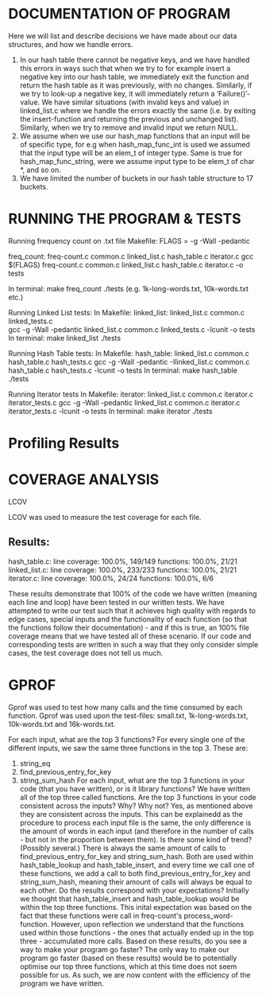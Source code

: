 # DOCUMENTATION OF PROGRAM

Here we will list and describe decisions we have made about our data structures, and how we handle errors.
1. In our hash table there cannot be negative keys, and we have handled this errors in ways such that when we try to for example insert a negative key into our hash table, we immediately exit the function and return the hash table as it was previously, with no changes. Similarly, if we try to look-up a negative key, it will immediately return a ‘Failure()’-value. We have similar situations (with invalid keys and value) in linked_list.c where we handle the errors exactly the same (i.e. by exiting the insert-function and returning the previous and unchanged list). Similarly, when we try to remove and invalid input we return NULL. 
2. We assume when we use our hash_map functions that an input will be of specific type, for e.g when hash_map_func_int is used we assumed that the input type will be an elem_t of integer type. Same is true for hash_map_func_string, were we assume input type to be elem_t of char *, and so on.
3. We have limited the number of buckets in our hash table structure to 17 buckets.

# RUNNING THE PROGRAM & TESTS

Running frequency count on .txt file
Makefile:
FLAGS = -g -Wall -pedantic

freq_count: freq-count.c common.c linked_list.c hash_table.c iterator.c
    gcc $(FLAGS) freq-count.c common.c linked_list.c hash_table.c iterator.c -o tests

In terminal:
make freq_count
./tests <file you want to test> (e.g. 1k-long-words.txt, 10k-words.txt etc.)

Running Linked List tests:
In Makefile:
linked_list: linked_list.c common.c linked_tests.c   
gcc -g -Wall -pedantic linked_list.c common.c linked_tests.c  -lcunit -o tests
In terminal:
make linked_list
./tests

Running Hash Table tests:
In Makefile:
hash_table: linked_list.c common.c hash_table.c hash_tests.c
   gcc -g -Wall -pedantic -Ilinked_list.c common.c hash_table.c hash_tests.c  -lcunit -o tests
In terminal:
make hash_table
./tests

Running Iterator tests
In Makefile:
iterator: linked_list.c common.c iterator.c iterator_tests.c
   gcc -g -Wall -pedantic linked_list.c common.c iterator.c iterator_tests.c  -lcunit -o tests
In terminal:
make iterator
./tests

# Profiling Results

# COVERAGE ANALYSIS

LCOV

LCOV was used to measure the test coverage for each file.

Results:
-
hash_table.c: 
line coverage: 100.0%, 149/149
functions: 100.0%, 21/21
linked_list.c:
line coverage: 100.0%, 233/233
functions: 100.0%, 21/21
iterator.c:
line coverage: 100.0%, 24/24
functions: 100.0%, 6/6

These results demonstrate that 100% of the code we have written (meaning each line and loop) have been tested in our written tests. 
We have attempted to write our test such that it achieves high quality with regards to edge cases, special inputs and the functionality of each function (so that the functions follow their documentation) - and if this is true, an 100% file coverage means that we have tested all of these scenario. 
If our code and corresponding tests are written in such a way that they only consider simple cases, the test coverage does not tell us much.


# GPROF

Gprof was used to test how many calls and the time consumed by each function. Gprof was used upon the test-files: small.txt, 1k-long-words.txt, 10k-words.txt and 16k-words.txt.

For each input, what are the top 3 functions?
    For every single one of the different inputs, we saw the same three functions in the top 3. These are:
1. string_eq
2. find_previous_entry_for_key
3. string_sum_hash
For each input, what are the top 3 functions in your code (that you have written), or is it library functions?
    We have written all of the top three called functions.
Are the top 3 functions in your code consistent across the inputs? Why? Why not?
    Yes, as mentioned above they are consistent across the inputs. This can be explainedd as the procedure to process each input file is the same, the only difference is the amount of words in each input (and therefore in the number of calls - but not in the proportion between them).
Is there some kind of trend? (Possibly several.)
    There is always the same amount of calls to find_previous_entry_for_key and string_sum_hash. Both are used within hash_table_lookup and hash_table_insert, and every time we call one of these functions, we add a call to both find_previous_entry_for_key and string_sum_hash, meaning their amount of calls will always be equal to each other.
Do the results correspond with your expectations?
    Initially we thought that hash_table_insert and hash_table_lookup would be within the top three functions. This inital expectation was based on the fact that these functions were call in freq-count's process_word-function. However, upon reflection we understand that the functions used within those functions - the ones that actually ended up in the top three - accumulated more calls.
Based on these results, do you see a way to make your program go faster?
    The only way to make our program go faster (based on these results) would be to potentially optimise our top three functions, which at this time does not seem possible for us. As such, we are now content with the efficiency of the program we have written. 
    